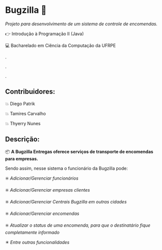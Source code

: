 # Bugzilla :black_heart:
_Projeto para desenvolvimento de um sistema de controle de encomendas._


:point_right: Introdução à Programação II (Java)

:computer: Bacharelado em Ciência da Computação da UFRPE

.

.

.


## Contribuidores:

:boom: Diego Patrik

:boom: Tamires Carvalho

:boom: Thyerry Nunes


## Descrição:

📦 **A Bugzilla Entregas oferece serviços de transporte de encomendas para empresas.**


Sendo assim, nesse sistema o funcionário da Bugzilla pode:

   :eight_spoked_asterisk: _Adicionar/Gerenciar funcionários_

   :eight_spoked_asterisk: _Adicionar/Gerenciar empresas clientes_

   :eight_spoked_asterisk: _Adicionar/Gerenciar Centrais Bugzilla em outras cidades_

   :eight_spoked_asterisk: _Adicionar/Gerenciar encomendas_

   :eight_spoked_asterisk: _Atualizar o status de uma encomenda, para que o destinatário fique completamente informado_
   
   :eight_pointed_black_star: _Entre outras funcionalidades_





